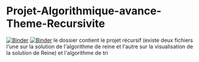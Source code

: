 # Projet-Algorithmique-avance-Theme-Recursivite
[![Binder](https://mybinder.org/badge_logo.svg)](https://mybinder.org/v2/gh/AhlemBrahmi/Projet_Algorithmique_avancee-Theme_Recursivite/main?filepath=NQueens.ipynb)
[![Binder](https://mybinder.org/badge_logo.svg)](https://mybinder.org/v2/gh/AhlemBrahmi/Projet_Algorithmique_avancee-Theme_Recursivite/main?filepath=TP1_Tri_Algorithmique_Avanc%C3%A9e.ipynb)
le dossier contient le projet récursif (existe deux fichiers l'une sur la solution de l'algorithme de reine et l'autre sur la visualisation de la solution de Reine) et l'algorithme de tri  
